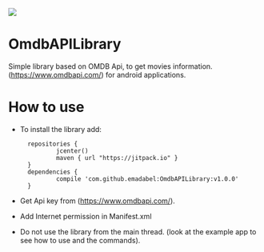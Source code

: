 [![](https://jitpack.io/v/emadabel/omdbapilibrary.svg)](https://jitpack.io/#emadabel/omdbapilibrary)

# OmdbAPILibrary
Simple library based on OMDB Api, to get movies information. (https://www.omdbapi.com/) for android applications.

# How to use

* To install the library add:

        repositories {
                jcenter()
                maven { url "https://jitpack.io" }
        }
        dependencies {
                compile 'com.github.emadabel:OmdbAPILibrary:v1.0.0'
        }

* Get Api key from (https://www.omdbapi.com/).
* Add Internet permission in Manifest.xml
* Do not use the library from the main thread. (look at the example app to see how to use and the commands).
